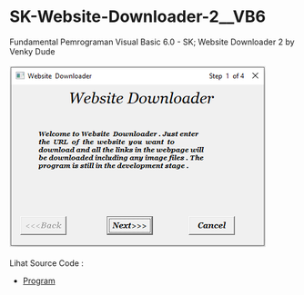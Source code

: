 # SK-Website-Downloader-2__VB6
Fundamental Pemrograman Visual Basic 6.0 - SK; Website Downloader 2 by Venky Dude<br><br>
<img src="https://github.com/RizkyKhapidsyah/SK-Website-Downloader-2__VB6/blob/main/result/001.PNG"><br><br>
Lihat Source Code : <br>
- <a href="https://github.com/RizkyKhapidsyah/SK-Website-Downloader-2__VB6">Program</a>
